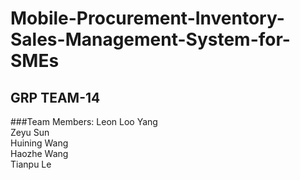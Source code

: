 # Mobile-Procurement-Inventory-Sales-Management-System-for-SMEs

## GRP TEAM-14

###Team Members:
Leon Loo Yang\
Zeyu Sun\
Huining Wang\
Haozhe Wang\
Tianpu Le
